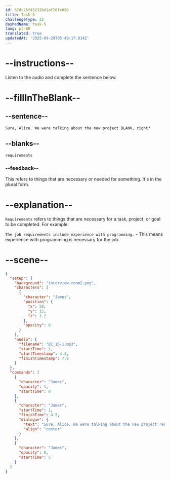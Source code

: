 ```yaml
---
id: 67dc25f45232bd1af20fe096
title: Task 5
challengeType: 22
dashedName: task-5
lang: pt-BR
translated: true
updatedAt: '2025-09-29T05:49:17.814Z'
---
```


<!-- (Audio) James: Sure, Alice. We were talking about the new project requirements, right? -->

# --instructions--

Listen to the audio and complete the sentence below.

# --fillInTheBlank--

## --sentence--

`Sure, Alice. We were talking about the new project BLANK, right?`

## --blanks--

`requirements`

### --feedback--

This refers to things that are necessary or needed for something. It's in the plural form.

# --explanation--

`Requirements` refers to things that are necessary for a task, project, or goal to be completed. For example:

`The job requirements include experience with programming.` - This means experience with programming is necessary for the job.

# --scene--

```json
{
  "setup": {
    "background": "interview-room2.png",
    "characters": [
      {
        "character": "James",
        "position": {
          "x": 50,
          "y": 15,
          "z": 1.2
        },
        "opacity": 0
      }
    ],
    "audio": {
      "filename": "B1_15-1.mp3",
      "startTime": 1,
      "startTimestamp": 4.4,
      "finishTimestamp": 7.9
    }
  },
  "commands": [
    {
      "character": "James",
      "opacity": 1,
      "startTime": 0
    },
    {
      "character": "James",
      "startTime": 1,
      "finishTime": 4.5,
      "dialogue": {
        "text": "Sure, Alice. We were talking about the new project requirements, right?",
        "align": "center"
      }
    },
    {
      "character": "James",
      "opacity": 0,
      "startTime": 5
    }
  ]
}
```
